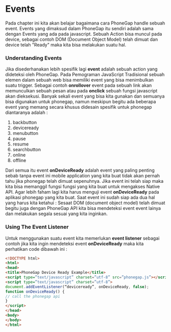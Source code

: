 <h1>Events</h1>

<p>Pada chapter ini kita akan belajar bagaimana cara PhoneGap handle sebuah event. Events yang dimaksud dalam PhoneGap itu sendiri adalah sama dengan Events yang ada pada javascript. Sebuah Action bisa muncul pada device, sebagai contoh DOM (Document Object Model) telah dimuat dan device telah "Ready" maka kita bisa melakukan suatu hal.</p>

<h3>Understanding Events</h3>
<p>Jika disederhanakan lebih spesifik lagi <strong>event</strong> adalah sebuah action yang dideteksi oleh PhoneGap. Pada Pemograman JavaScript Tradisional sebuah elemen dalam sebuah web bisa memiliki event yang bisa menimbulkan suatu trigger. Sebagai contoh <strong>onrollover</strong> event pada sebuah link akan memunculkan sebuah pesan atau pada <strong>onclick</strong> sebuah fungsi javascript akan dieksekusi.
Banyak sekali event yang bisa kita gunakan dan semuanya bisa digunakan untuk phonegap, namun meskipun begitu ada beberapa event yang memang secara khusus didesain spesifik untuk phonegap diantaranya adalah :</p>

<ol>
<li>backbutton</li>
<li>deviceready</li>
<li>menubutton</li>
<li>pause</li>
<li>resume</li>
<li>searchbutton</li>
<li>online</li>
<li>offline</li>
</ol>

<p>Dari semua itu event <strong>onDeviceReady</strong> adalah event yang paling penting sebab tanpa event ini mobile application yang kita buat tidak akan pernah tahu jika phonegap telah dimuat sepenuhnya. Jika event ini telah siap maka kita bisa memanggil fungsi fungsi yang kita buat untuk mengakses Native API. Agar lebih faham lagi kita harus menguji event <strong>onDeviceReady</strong> pada aplikasi phonegap yang kita buat. Saat event ini sudah siap ada dua hal yang harus kita ketahui : 
Sesaat DOM (document object model) telah dimuat begitu juga dengan PhoneGap API kita bisa mendeteksi event event lainya dan melakukan segala sesuai yang kita inginkan.</p>

<h3>Using The Event Listener</h3>
<p>Untuk menggunakan suatu event kita memerlukan <strong>event listener</strong> sebagai contoh jika kita ingin mendeteksi event <strong>onDeviceReady</strong> maka kita perhatikan code dibawah ini : </p>

```html
<!DOCTYPE html>
<html>
<head>
<title>PhoneGap Device Ready Example</title>
<script type=”text/javascript” charset=”utf-8” src=”phonegap.js”></script>
<script type=”text/javascript” charset=”utf-8”>
document.addEventListener(“deviceready”, onDeviceReady, false);
function onDeviceReady() {
// call the phonegap api
}
</script>
</head>
<body>
</body>
</html>
```
